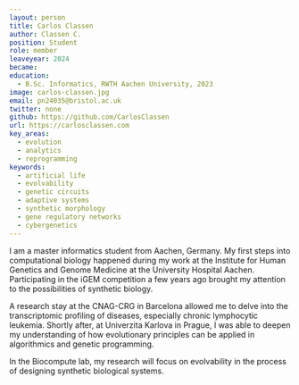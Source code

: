 ```yaml
---
layout: person
title: Carlos Classen
author: Classen C.
position: Student
role: member
leaveyear: 2024
became:
education:
  - B.Sc. Informatics, RWTH Aachen University, 2023
image: carlos-classen.jpg
email: pn24035@bristol.ac.uk
twitter: none
github: https://github.com/CarlosClassen
url: https://carlosclassen.com
key_areas:
  - evolution
  - analytics
  - reprogramming
keywords:
  - artificial life
  - evolvability
  - genetic circuits
  - adaptive systems
  - synthetic morphology
  - gene regulatory networks
  - cybergenetics
---
```

I am a master informatics student from Aachen, Germany. My first steps into computational biology happened during my work at the Institute for Human Genetics and Genome Medicine at the University Hospital Aachen. Participating in the iGEM competition a few years ago brought my attention to the possibilities of synthetic biology.

A research stay at the CNAG-CRG in Barcelona allowed me to delve into the transcriptomic profiling of diseases, especially chronic lymphocytic leukemia. Shortly after, at Univerzita Karlova in Prague, I was able to deepen my understanding of how evolutionary principles can be applied in algorithmics and genetic programming.

In the Biocompute lab, my research will focus on evolvability in the process of designing synthetic biological systems.
